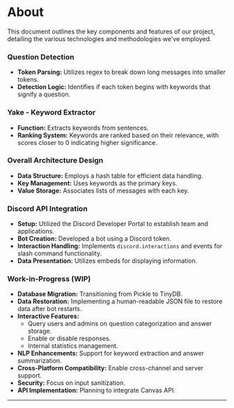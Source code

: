 # About

This document outlines the key components and features of our project, detailing the various technologies and methodologies we've employed.

### Question Detection
- **Token Parsing:** Utilizes regex to break down long messages into smaller tokens.
- **Detection Logic:** Identifies if each token begins with keywords that signify a question.

### Yake - Keyword Extractor
- **Function:** Extracts keywords from sentences.
- **Ranking System:** Keywords are ranked based on their relevance, with scores closer to 0 indicating higher significance.

### Overall Architecture Design
- **Data Structure:** Employs a hash table for efficient data handling.
- **Key Management:** Uses keywords as the primary keys.
- **Value Storage:** Associates lists of messages with each key.

### Discord API Integration
- **Setup:** Utilized the Discord Developer Portal to establish team and applications.
- **Bot Creation:** Developed a bot using a Discord token.
- **Interaction Handling:** Implements `discord.interactions` and events for slash command functionality.
- **Data Presentation:** Utilizes embeds for displaying information.

### Work-in-Progress (WIP)
- **Database Migration:** Transitioning from Pickle to TinyDB.
- **Data Restoration:** Implementing a human-readable JSON file to restore data after bot restarts.
- **Interactive Features:**
  - Query users and admins on question categorization and answer storage.
  - Enable or disable responses.
  - Internal statistics management.
- **NLP Enhancements:** Support for keyword extraction and answer summarization.
- **Cross-Platform Compatibility:** Enable cross-channel and server support.
- **Security:** Focus on input sanitization.
- **API Implementation:** Planning to integrate Canvas API.

---